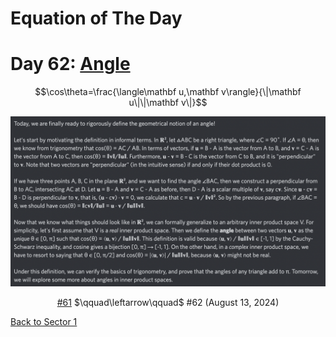 # Equation of The Day

# Day 62: [Angle](https://en.wikipedia.org/wiki/Angle#Dot_product_and_generalisations)

$$\cos\theta=\frac{\langle\mathbf u,\mathbf v\rangle}{\|\mathbf u\|\|\mathbf v\|}$$

<picture><img alt="Day 62" src="0062.png"></picture>

<center><a href="0061.html">#61</a> $\qquad\leftarrow\qquad$ #62 (August 13, 2024)</center>

[Back to Sector 1](../0-63.md)

<script src="https://utteranc.es/client.js" repo="12AbBa/eotd" issue-term="pathname" theme="github-light" crossorigin="anonymous" async> </script>
